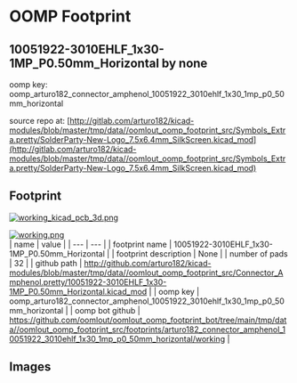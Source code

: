 # OOMP Footprint  
## 10051922-3010EHLF_1x30-1MP_P0.50mm_Horizontal  by none  
  
oomp key: oomp_arturo182_connector_amphenol_10051922_3010ehlf_1x30_1mp_p0_50mm_horizontal  
  
source repo at: [http://gitlab.com/arturo182/kicad-modules/blob/master/tmp/data//oomlout_oomp_footprint_src/Symbols_Extra.pretty/SolderParty-New-Logo_7.5x6.4mm_SilkScreen.kicad_mod](http://gitlab.com/arturo182/kicad-modules/blob/master/tmp/data//oomlout_oomp_footprint_src/Symbols_Extra.pretty/SolderParty-New-Logo_7.5x6.4mm_SilkScreen.kicad_mod)  
## Footprint  
  
[![working_kicad_pcb_3d.png](working_kicad_pcb_3d_600.png)](working_kicad_pcb_3d.png)  
  
[![working.png](working_600.png)](working.png)  
| name | value | 
| --- | --- | 
| footprint name | 10051922-3010EHLF_1x30-1MP_P0.50mm_Horizontal | 
| footprint description | None | 
| number of pads | 32 | 
| github path | http://github.com/arturo182/kicad-modules/blob/master/tmp/data//oomlout_oomp_footprint_src/Connector_Amphenol.pretty/10051922-3010EHLF_1x30-1MP_P0.50mm_Horizontal.kicad_mod | 
| oomp key | oomp_arturo182_connector_amphenol_10051922_3010ehlf_1x30_1mp_p0_50mm_horizontal | 
| oomp bot github | https://github.com/oomlout/oomlout_oomp_footprint_bot/tree/main/tmp/data//oomlout_oomp_footprint_src/footprints/arturo182_connector_amphenol_10051922_3010ehlf_1x30_1mp_p0_50mm_horizontal/working | 
## Images  

